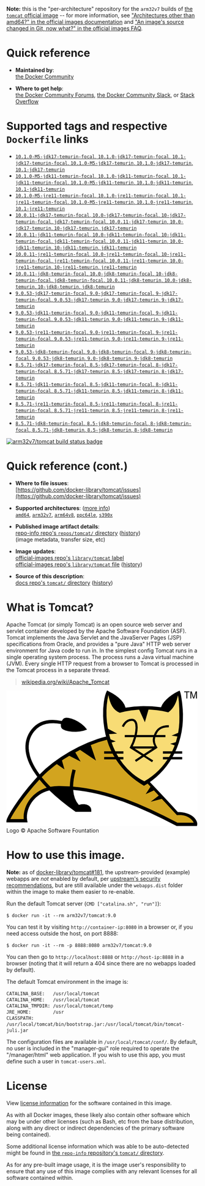 <!--

********************************************************************************

WARNING:

    DO NOT EDIT "tomcat/README.md"

    IT IS AUTO-GENERATED

    (from the other files in "tomcat/" combined with a set of templates)

********************************************************************************

-->

**Note:** this is the "per-architecture" repository for the `arm32v7` builds of [the `tomcat` official image](https://hub.docker.com/_/tomcat) -- for more information, see ["Architectures other than amd64?" in the official images documentation](https://github.com/docker-library/official-images#architectures-other-than-amd64) and ["An image's source changed in Git, now what?" in the official images FAQ](https://github.com/docker-library/faq#an-images-source-changed-in-git-now-what).

# Quick reference

-	**Maintained by**:  
	[the Docker Community](https://github.com/docker-library/tomcat)

-	**Where to get help**:  
	[the Docker Community Forums](https://forums.docker.com/), [the Docker Community Slack](https://dockr.ly/slack), or [Stack Overflow](https://stackoverflow.com/search?tab=newest&q=docker)

# Supported tags and respective `Dockerfile` links

-	[`10.1.0-M5-jdk17-temurin-focal`, `10.1.0-jdk17-temurin-focal`, `10.1-jdk17-temurin-focal`, `10.1.0-M5-jdk17-temurin`, `10.1.0-jdk17-temurin`, `10.1-jdk17-temurin`](https://github.com/docker-library/tomcat/blob/5635007781e49934032d3e8ee9029ad353f66cd1/10.1/jdk17/temurin-focal/Dockerfile)
-	[`10.1.0-M5-jdk11-temurin-focal`, `10.1.0-jdk11-temurin-focal`, `10.1-jdk11-temurin-focal`, `10.1.0-M5-jdk11-temurin`, `10.1.0-jdk11-temurin`, `10.1-jdk11-temurin`](https://github.com/docker-library/tomcat/blob/244f9666d9785fc1b11e7bc07341e38c1ee9673b/10.1/jdk11/temurin-focal/Dockerfile)
-	[`10.1.0-M5-jre11-temurin-focal`, `10.1.0-jre11-temurin-focal`, `10.1-jre11-temurin-focal`, `10.1.0-M5-jre11-temurin`, `10.1.0-jre11-temurin`, `10.1-jre11-temurin`](https://github.com/docker-library/tomcat/blob/244f9666d9785fc1b11e7bc07341e38c1ee9673b/10.1/jre11/temurin-focal/Dockerfile)
-	[`10.0.11-jdk17-temurin-focal`, `10.0-jdk17-temurin-focal`, `10-jdk17-temurin-focal`, `jdk17-temurin-focal`, `10.0.11-jdk17-temurin`, `10.0-jdk17-temurin`, `10-jdk17-temurin`, `jdk17-temurin`](https://github.com/docker-library/tomcat/blob/5635007781e49934032d3e8ee9029ad353f66cd1/10.0/jdk17/temurin-focal/Dockerfile)
-	[`10.0.11-jdk11-temurin-focal`, `10.0-jdk11-temurin-focal`, `10-jdk11-temurin-focal`, `jdk11-temurin-focal`, `10.0.11-jdk11-temurin`, `10.0-jdk11-temurin`, `10-jdk11-temurin`, `jdk11-temurin`](https://github.com/docker-library/tomcat/blob/243d7a62792877e0bd5e7f9bec40ebdb61fbd33a/10.0/jdk11/temurin-focal/Dockerfile)
-	[`10.0.11-jre11-temurin-focal`, `10.0-jre11-temurin-focal`, `10-jre11-temurin-focal`, `jre11-temurin-focal`, `10.0.11-jre11-temurin`, `10.0-jre11-temurin`, `10-jre11-temurin`, `jre11-temurin`](https://github.com/docker-library/tomcat/blob/243d7a62792877e0bd5e7f9bec40ebdb61fbd33a/10.0/jre11/temurin-focal/Dockerfile)
-	[`10.0.11-jdk8-temurin-focal`, `10.0-jdk8-temurin-focal`, `10-jdk8-temurin-focal`, `jdk8-temurin-focal`, `10.0.11-jdk8-temurin`, `10.0-jdk8-temurin`, `10-jdk8-temurin`, `jdk8-temurin`](https://github.com/docker-library/tomcat/blob/243d7a62792877e0bd5e7f9bec40ebdb61fbd33a/10.0/jdk8/temurin-focal/Dockerfile)
-	[`9.0.53-jdk17-temurin-focal`, `9.0-jdk17-temurin-focal`, `9-jdk17-temurin-focal`, `9.0.53-jdk17-temurin`, `9.0-jdk17-temurin`, `9-jdk17-temurin`](https://github.com/docker-library/tomcat/blob/5635007781e49934032d3e8ee9029ad353f66cd1/9.0/jdk17/temurin-focal/Dockerfile)
-	[`9.0.53-jdk11-temurin-focal`, `9.0-jdk11-temurin-focal`, `9-jdk11-temurin-focal`, `9.0.53-jdk11-temurin`, `9.0-jdk11-temurin`, `9-jdk11-temurin`](https://github.com/docker-library/tomcat/blob/1db179ff355c2e6e8a6a51f89ad56d5cb5769a83/9.0/jdk11/temurin-focal/Dockerfile)
-	[`9.0.53-jre11-temurin-focal`, `9.0-jre11-temurin-focal`, `9-jre11-temurin-focal`, `9.0.53-jre11-temurin`, `9.0-jre11-temurin`, `9-jre11-temurin`](https://github.com/docker-library/tomcat/blob/1db179ff355c2e6e8a6a51f89ad56d5cb5769a83/9.0/jre11/temurin-focal/Dockerfile)
-	[`9.0.53-jdk8-temurin-focal`, `9.0-jdk8-temurin-focal`, `9-jdk8-temurin-focal`, `9.0.53-jdk8-temurin`, `9.0-jdk8-temurin`, `9-jdk8-temurin`](https://github.com/docker-library/tomcat/blob/1db179ff355c2e6e8a6a51f89ad56d5cb5769a83/9.0/jdk8/temurin-focal/Dockerfile)
-	[`8.5.71-jdk17-temurin-focal`, `8.5-jdk17-temurin-focal`, `8-jdk17-temurin-focal`, `8.5.71-jdk17-temurin`, `8.5-jdk17-temurin`, `8-jdk17-temurin`](https://github.com/docker-library/tomcat/blob/5635007781e49934032d3e8ee9029ad353f66cd1/8.5/jdk17/temurin-focal/Dockerfile)
-	[`8.5.71-jdk11-temurin-focal`, `8.5-jdk11-temurin-focal`, `8-jdk11-temurin-focal`, `8.5.71-jdk11-temurin`, `8.5-jdk11-temurin`, `8-jdk11-temurin`](https://github.com/docker-library/tomcat/blob/3ecefd3a928b8267d501ffb26c6d47c1fc38b278/8.5/jdk11/temurin-focal/Dockerfile)
-	[`8.5.71-jre11-temurin-focal`, `8.5-jre11-temurin-focal`, `8-jre11-temurin-focal`, `8.5.71-jre11-temurin`, `8.5-jre11-temurin`, `8-jre11-temurin`](https://github.com/docker-library/tomcat/blob/3ecefd3a928b8267d501ffb26c6d47c1fc38b278/8.5/jre11/temurin-focal/Dockerfile)
-	[`8.5.71-jdk8-temurin-focal`, `8.5-jdk8-temurin-focal`, `8-jdk8-temurin-focal`, `8.5.71-jdk8-temurin`, `8.5-jdk8-temurin`, `8-jdk8-temurin`](https://github.com/docker-library/tomcat/blob/3ecefd3a928b8267d501ffb26c6d47c1fc38b278/8.5/jdk8/temurin-focal/Dockerfile)

[![arm32v7/tomcat build status badge](https://img.shields.io/jenkins/s/https/doi-janky.infosiftr.net/job/multiarch/job/arm32v7/job/tomcat.svg?label=arm32v7/tomcat%20%20build%20job)](https://doi-janky.infosiftr.net/job/multiarch/job/arm32v7/job/tomcat/)

# Quick reference (cont.)

-	**Where to file issues**:  
	[https://github.com/docker-library/tomcat/issues](https://github.com/docker-library/tomcat/issues)

-	**Supported architectures**: ([more info](https://github.com/docker-library/official-images#architectures-other-than-amd64))  
	[`amd64`](https://hub.docker.com/r/amd64/tomcat/), [`arm32v7`](https://hub.docker.com/r/arm32v7/tomcat/), [`arm64v8`](https://hub.docker.com/r/arm64v8/tomcat/), [`ppc64le`](https://hub.docker.com/r/ppc64le/tomcat/), [`s390x`](https://hub.docker.com/r/s390x/tomcat/)

-	**Published image artifact details**:  
	[repo-info repo's `repos/tomcat/` directory](https://github.com/docker-library/repo-info/blob/master/repos/tomcat) ([history](https://github.com/docker-library/repo-info/commits/master/repos/tomcat))  
	(image metadata, transfer size, etc)

-	**Image updates**:  
	[official-images repo's `library/tomcat` label](https://github.com/docker-library/official-images/issues?q=label%3Alibrary%2Ftomcat)  
	[official-images repo's `library/tomcat` file](https://github.com/docker-library/official-images/blob/master/library/tomcat) ([history](https://github.com/docker-library/official-images/commits/master/library/tomcat))

-	**Source of this description**:  
	[docs repo's `tomcat/` directory](https://github.com/docker-library/docs/tree/master/tomcat) ([history](https://github.com/docker-library/docs/commits/master/tomcat))

# What is Tomcat?

Apache Tomcat (or simply Tomcat) is an open source web server and servlet container developed by the Apache Software Foundation (ASF). Tomcat implements the Java Servlet and the JavaServer Pages (JSP) specifications from Oracle, and provides a "pure Java" HTTP web server environment for Java code to run in. In the simplest config Tomcat runs in a single operating system process. The process runs a Java virtual machine (JVM). Every single HTTP request from a browser to Tomcat is processed in the Tomcat process in a separate thread.

> [wikipedia.org/wiki/Apache_Tomcat](https://en.wikipedia.org/wiki/Apache_Tomcat)

![logo](https://raw.githubusercontent.com/docker-library/docs/8e31eb93a02d504d0cfe1da435aa31b377fc627d/tomcat/logo.png)Logo &copy; Apache Software Fountation

# How to use this image.

**Note:** as of [docker-library/tomcat#181](https://github.com/docker-library/tomcat/pull/181), the upstream-provided (example) webapps are *not* enabled by default, per [upstream's security recommendations](https://tomcat.apache.org/tomcat-9.0-doc/security-howto.html#Default_web_applications), but are still available under the `webapps.dist` folder within the image to make them easier to re-enable.

Run the default Tomcat server (`CMD ["catalina.sh", "run"]`):

```console
$ docker run -it --rm arm32v7/tomcat:9.0
```

You can test it by visiting `http://container-ip:8080` in a browser or, if you need access outside the host, on port 8888:

```console
$ docker run -it --rm -p 8888:8080 arm32v7/tomcat:9.0
```

You can then go to `http://localhost:8888` or `http://host-ip:8888` in a browser (noting that it will return a 404 since there are no webapps loaded by default).

The default Tomcat environment in the image is:

	CATALINA_BASE:   /usr/local/tomcat
	CATALINA_HOME:   /usr/local/tomcat
	CATALINA_TMPDIR: /usr/local/tomcat/temp
	JRE_HOME:        /usr
	CLASSPATH:       /usr/local/tomcat/bin/bootstrap.jar:/usr/local/tomcat/bin/tomcat-juli.jar

The configuration files are available in `/usr/local/tomcat/conf/`. By default, no user is included in the "manager-gui" role required to operate the "/manager/html" web application. If you wish to use this app, you must define such a user in `tomcat-users.xml`.

# License

View [license information](https://www.apache.org/licenses/LICENSE-2.0) for the software contained in this image.

As with all Docker images, these likely also contain other software which may be under other licenses (such as Bash, etc from the base distribution, along with any direct or indirect dependencies of the primary software being contained).

Some additional license information which was able to be auto-detected might be found in [the `repo-info` repository's `tomcat/` directory](https://github.com/docker-library/repo-info/tree/master/repos/tomcat).

As for any pre-built image usage, it is the image user's responsibility to ensure that any use of this image complies with any relevant licenses for all software contained within.
